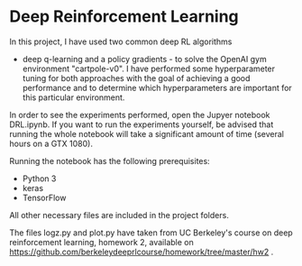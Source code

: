 # Deep Reinforcement Learning

In this project, I have used two common deep RL algorithms 
- deep q-learning and a policy gradients -  to solve the 
OpenAI gym environment "cartpole-v0". I have performed some hyperparameter tuning for both 
approaches with the goal of achieving a good performance and to determine which hyperparameters 
are important for this particular environment.

In order to see the experiments performed, open the Jupyer notebook DRL.ipynb. If you want to run the 
experiments yourself, be advised that running the whole notebook will take a significant amount of
time (several hours on a GTX 1080). 

Running the notebook has the following prerequisites:
- Python 3
- keras
- TensorFlow

All other necessary files are included in the project folders. 

The files logz.py and plot.py have
taken from UC Berkeley's course on deep reinforcement learning, homework 2, available on 
 https://github.com/berkeleydeeprlcourse/homework/tree/master/hw2 .
